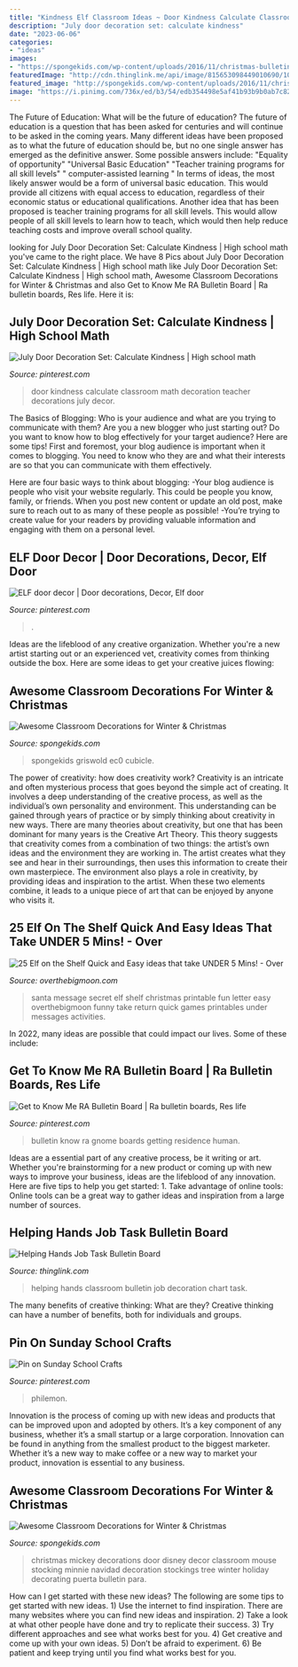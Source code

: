 ```yaml
---
title: "Kindness Elf Classroom Ideas ~ Door Kindness Calculate Classroom Math Decoration Teacher Decorations July Decor"
description: "July door decoration set: calculate kindness"
date: "2023-06-06"
categories:
- "ideas"
images:
- "https://spongekids.com/wp-content/uploads/2016/11/christmas-bulletin-board/13-christmas-bulletin-board-ideas.jpg"
featuredImage: "http://cdn.thinglink.me/api/image/815653098449010690/1024/10/scaletowidth/0/0/1/1/false/true?wait=true"
featured_image: "http://spongekids.com/wp-content/uploads/2016/11/christmas-bulletin-board/17-christmas-bulletin-board-ideas.jpg"
image: "https://i.pinimg.com/736x/ed/b3/54/edb354498e5af41b93b9b0ab7c82b95d.jpg"
---
```



The Future of Education: What will be the future of education?
The future of education is a question that has been asked for centuries and will continue to be asked in the coming years. Many different ideas have been proposed as to what the future of education should be, but no one single answer has emerged as the definitive answer. Some possible answers include: 
"Equality of opportunity" 
"Universal Basic Education" 
"Teacher training programs for all skill levels" 
" computer-assisted learning "
In terms of ideas, the most likely answer would be a form of universal basic education. This would provide all citizens with equal access to education, regardless of their economic status or educational qualifications. Another idea that has been proposed is teacher training programs for all skill levels. This would allow people of all skill levels to learn how to teach, which would then help reduce teaching costs and improve overall school quality.

	

		
looking for July Door Decoration Set: Calculate Kindness | High school math you've came to the right place. We have 8 Pics about July Door Decoration Set: Calculate Kindness | High school math like July Door Decoration Set: Calculate Kindness | High school math, Awesome Classroom Decorations for Winter &amp; Christmas and also Get to Know Me RA Bulletin Board | Ra bulletin boards, Res life. Here it is:
		
    
## July Door Decoration Set: Calculate Kindness | High School Math

<img loading=lazy src="https://i.pinimg.com/736x/ed/b3/54/edb354498e5af41b93b9b0ab7c82b95d.jpg" onerror="this.onerror=null;this.src='https://tse4.mm.bing.net/th?id=OIP.kYVtcf6LklCQRkDG-L6mdgHaHa&amp;pid=15.1';" alt="July Door Decoration Set: Calculate Kindness | High school math">

_Source: pinterest.com_

>door kindness calculate classroom math decoration teacher decorations july decor. 

	

The Basics of Blogging: Who is your audience and what are you trying to communicate with them?
Are you a new blogger who just starting out? Do you want to know how to blog effectively for your target audience? Here are some tips! 
First and foremost, your blog audience is important when it comes to blogging. You need to know who they are and what their interests are so that you can communicate with them effectively. 

Here are four basic ways to think about blogging:
-Your blog audience is people who visit your website regularly. This could be people you know, family, or friends. When you post new content or update an old post, make sure to reach out to as many of these people as possible! 
-You’re trying to create value for your readers by providing valuable information and engaging with them on a personal level.

    
## ELF Door Decor | Door Decorations, Decor, Elf Door

<img loading=lazy src="https://i.pinimg.com/736x/92/d9/60/92d960ae3861932f1813fc6c8872ad38.jpg" onerror="this.onerror=null;this.src='https://tse3.mm.bing.net/th?id=OIP.rqByvdL5eva1IzH-mYO4-gHaJ3&amp;pid=15.1';" alt="ELF door decor | Door decorations, Decor, Elf door">

_Source: pinterest.com_

>. 

	

Ideas are the lifeblood of any creative organization. Whether you're a new artist starting out or an experienced vet, creativity comes from thinking outside the box. Here are some ideas to get your creative juices flowing: 

    
## Awesome Classroom Decorations For Winter &amp; Christmas

<img loading=lazy src="https://spongekids.com/wp-content/uploads/2016/11/christmas-bulletin-board/13-christmas-bulletin-board-ideas.jpg" onerror="this.onerror=null;this.src='https://tse3.mm.bing.net/th?id=OIP.OpdLSa9RhcKpaUqbiRDoSgHaLH&amp;pid=15.1';" alt="Awesome Classroom Decorations for Winter &amp; Christmas">

_Source: spongekids.com_

>spongekids griswold ec0 cubicle. 

	

The power of creativity: how does creativity work?
Creativity is an intricate and often mysterious process that goes beyond the simple act of creating. It involves a deep understanding of the creative process, as well as the individual’s own personality and environment. This understanding can be gained through years of practice or by simply thinking about creativity in new ways.
There are many theories about creativity, but one that has been dominant for many years is the Creative Art Theory. This theory suggests that creativity comes from a combination of two things: the artist’s own ideas and the environment they are working in. The artist creates what they see and hear in their surroundings, then uses this information to create their own masterpiece. The environment also plays a role in creativity, by providing ideas and inspiration to the artist. When these two elements combine, it leads to a unique piece of art that can be enjoyed by anyone who visits it.

    
## 25 Elf On The Shelf Quick And Easy Ideas That Take UNDER 5 Mins! - Over

<img loading=lazy src="https://i0.wp.com/overthebigmoon.com/wp-content/uploads/2018/11/secret-message-santa-printable.jpg?resize=600%2C900&amp;ssl=1" onerror="this.onerror=null;this.src='https://tse2.mm.bing.net/th?id=OIP.pYNi-e_Q_sL5SItT-uMMNgHaLH&amp;pid=15.1';" alt="25 Elf on the Shelf Quick and Easy ideas that take UNDER 5 Mins! - Over">

_Source: overthebigmoon.com_

>santa message secret elf shelf christmas printable fun letter easy overthebigmoon funny take return quick games printables under messages activities. 

	

In 2022, many ideas are possible that could impact our lives. Some of these include: 

    
## Get To Know Me RA Bulletin Board | Ra Bulletin Boards, Res Life

<img loading=lazy src="https://i.pinimg.com/736x/fb/fc/fb/fbfcfb6d8a9b6800d83daab1cbcd0d6b.jpg" onerror="this.onerror=null;this.src='https://tse2.mm.bing.net/th?id=OIP.-Nm8nO4CoyEZX2F8Upc-JQHaFj&amp;pid=15.1';" alt="Get to Know Me RA Bulletin Board | Ra bulletin boards, Res life">

_Source: pinterest.com_

>bulletin know ra gnome boards getting residence human. 

	

Ideas are a essential part of any creative process, be it writing or art. Whether you're brainstorming for a new product or coming up with new ways to improve your business, ideas are the lifeblood of any innovation. Here are five tips to help you get started: 1. Take advantage of online tools: Online tools can be a great way to gather ideas and inspiration from a large number of sources.

    
## Helping Hands Job Task Bulletin Board

<img loading=lazy src="http://cdn.thinglink.me/api/image/815653098449010690/1024/10/scaletowidth/0/0/1/1/false/true?wait=true" onerror="this.onerror=null;this.src='https://tse1.mm.bing.net/th?id=OIP.j63sj9Ld66m8PDK4YJv1CgHaET&amp;pid=15.1';" alt="Helping Hands Job Task Bulletin Board">

_Source: thinglink.com_

>helping hands classroom bulletin job decoration chart task. 

	

The many benefits of creative thinking: What are they?
Creative thinking can have a number of benefits, both for individuals and groups.

    
## Pin On Sunday School Crafts

<img loading=lazy src="https://i.pinimg.com/736x/6b/b8/94/6bb894f474a3714cc0fe7216afbdef2a.jpg" onerror="this.onerror=null;this.src='https://tse4.mm.bing.net/th?id=OIP.mY7LZTjnHVBhaEiUXBn-BAHaJ3&amp;pid=15.1';" alt="Pin on Sunday School Crafts">

_Source: pinterest.com_

>philemon. 

	

Innovation is the process of coming up with new ideas and products that can be improved upon and adopted by others. It’s a key component of any business, whether it’s a small startup or a large corporation. Innovation can be found in anything from the smallest product to the biggest marketer. Whether it’s a new way to make coffee or a new way to market your product, innovation is essential to any business.

    
## Awesome Classroom Decorations For Winter &amp; Christmas

<img loading=lazy src="http://spongekids.com/wp-content/uploads/2016/11/christmas-bulletin-board/17-christmas-bulletin-board-ideas.jpg" onerror="this.onerror=null;this.src='https://tse4.mm.bing.net/th?id=OIP.fglqwP9Tj60vEkuAm1R04gHaNI&amp;pid=15.1';" alt="Awesome Classroom Decorations for Winter &amp; Christmas">

_Source: spongekids.com_

>christmas mickey decorations door disney decor classroom mouse stocking minnie navidad decoration stockings tree winter holiday decorating puerta bulletin para. 

	

How can I get started with these new ideas?
The following are some tips to get started with new ideas. 1) Use the internet to find inspiration. There are many websites where you can find new ideas and inspiration. 2) Take a look at what other people have done and try to replicate their success. 3) Try different approaches and see what works best for you. 4) Get creative and come up with your own ideas. 5) Don’t be afraid to experiment. 6) Be patient and keep trying until you find what works best for you.

